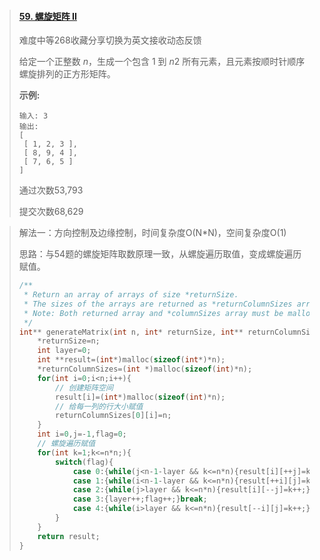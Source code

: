 > #### [59. 螺旋矩阵 II](https://leetcode-cn.com/problems/spiral-matrix-ii/)
>
> 难度中等268收藏分享切换为英文接收动态反馈
>
> 给定一个正整数 *n*，生成一个包含 1 到 *n*2 所有元素，且元素按顺时针顺序螺旋排列的正方形矩阵。
>
> **示例:**
>
> ```
> 输入: 3
> 输出:
> [
>  [ 1, 2, 3 ],
>  [ 8, 9, 4 ],
>  [ 7, 6, 5 ]
> ]
> ```
>
> 通过次数53,793
>
> 提交次数68,629

> 解法一：方向控制及边缘控制，时间复杂度O(N*N)，空间复杂度O(1)
>
> 思路：与54题的螺旋矩阵取数原理一致，从螺旋遍历取值，变成螺旋遍历赋值。
>
> ```c
> /**
>  * Return an array of arrays of size *returnSize.
>  * The sizes of the arrays are returned as *returnColumnSizes array.
>  * Note: Both returned array and *columnSizes array must be malloced, assume caller calls free().
>  */
> int** generateMatrix(int n, int* returnSize, int** returnColumnSizes){
>     *returnSize=n;
>     int layer=0;
>     int **result=(int*)malloc(sizeof(int*)*n);
>     *returnColumnSizes=(int *)malloc(sizeof(int)*n);
>     for(int i=0;i<n;i++){
>         // 创建矩阵空间
>         result[i]=(int*)malloc(sizeof(int)*n);
>         // 给每一列的行大小赋值
>         returnColumnSizes[0][i]=n;
>     }
>     int i=0,j=-1,flag=0;
>     // 螺旋遍历赋值
>     for(int k=1;k<=n*n;){
>         switch(flag){
>             case 0:{while(j<n-1-layer && k<=n*n){result[i][++j]=k++;}flag++;}break;
>             case 1:{while(i<n-1-layer && k<=n*n){result[++i][j]=k++;}flag++;}break;
>             case 2:{while(j>layer && k<=n*n){result[i][--j]=k++;}flag++;}break;
>             case 3:{layer++;flag++;}break;
>             case 4:{while(i>layer && k<=n*n){result[--i][j]=k++;}flag=0;}break;
>         }
>     }
>     return result;
> }
> ```
>
> 